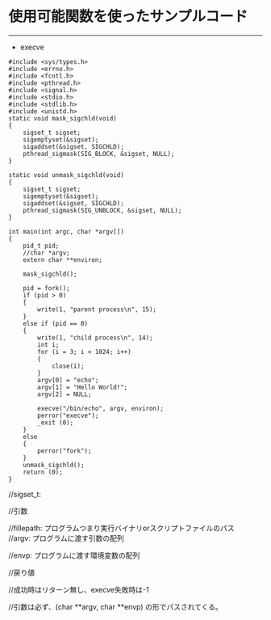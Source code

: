 # 使用可能関数を使ったサンプルコード
---
- execve
```
#include <sys/types.h>
#include <errno.h>
#include <fcntl.h>
#include <pthread.h>
#include <signal.h>
#include <stdio.h>
#include <stdlib.h>
#include <unistd.h>
static void mask_sigchld(void)
{
    sigset_t sigset;
    sigemptyset(&sigset);
    sigaddset(&sigset, SIGCHLD);
    pthread_sigmask(SIG_BLOCK, &sigset, NULL);
}

static void unmask_sigchld(void)
{
    sigset_t sigset;
    sigemptyset(&sigset);
    sigaddset(&sigset, SIGCHLD);
    pthread_sigmask(SIG_UNBLOCK, &sigset, NULL);
}

int main(int argc, char *argv[])
{
    pid_t pid;
    //char *argv;
    extern char **environ;

    mask_sigchld();

    pid = fork();
    if (pid > 0)
    {
        write(1, "parent process\n", 15);
    }
    else if (pid == 0)
    {
        write(1, "child process\n", 14);
        int i;
        for (i = 3; i < 1024; i++)
        {
            close(i);
        }
        argv[0] = "echo";
        argv[1] = "Hello World!";
        argv[2] = NULL;

        execve("/bin/echo", argv, environ);
        perror("execve");
        _exit (0);
    }
    else
    {
        perror("fork");
    }
    unmask_sigchld();
    return (0);
}
```
//sigset_t:

//引数

//fillepath: プログラムつまり実行バイナリorスクリプトファイルのパス   
//argv: プログラムに渡す引数の配列

//envp: プログラムに渡す環境変数の配列


//戻り値

//成功時はリターン無し、execve失敗時は-1

//引数は必ず、(char **argv, char **envp) の形でパスされてくる。